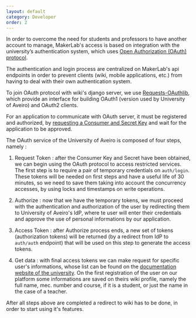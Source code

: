 ```yaml
---
layout: default
category: Developer
order: 2
---
```


In order to overcome the need for students and professors to have another account to manage,
MakerLab's access is based on integration with the university’s authentication system,
which uses [Open Authorization (OAuth) protocol](https://tools.ietf.org/html/rfc5849).

The authentication and login process are centralized on MakerLab's api endpoints
in order to prevent clients (wiki, mobile applications, etc.) from having to deal
with their own authentication system.

To join OAuth protocol with wiki's django server, we use [Requests-OAuthlib](
http://requests-oauthlib.readthedocs.io/en/latest/index.html), which provide an
interface for building OAuth1 (version used by University of Aveiro) and OAuth2 clients.

For an application to communicate with OAuth server, it must be registered and authorized,
by [requesting a Consumer and Secret Key](http://identity.ua.pt/oauth/) and wait
for the application to be approved.

The OAuth service of the University of Aveiro is composed of four steps, namely :

1. Request Token : after the Consumer Key and Secret have been obtained, we can begin
using the OAuth protocol to access restricted services. The first step is to require
a pair of temporary credentials on `auth/login`. These tokens will be needed on
first steps and have a useful life of 30 minutes, so we need to save them taking
into account the concurrency accesses, by using locks and timestamps on write operations.

2. Authorize : now that we have the temporary tokens, we must proceed with the
authentication and authorization of the user by redirecting them to University
of Aveiro's IdP, where te user will enter their credentials and approve the use
of personal informations by our application.

3. Access Token : after Authorize process ends, a new set of tokens (authorization tokens)
will be returned (by a redirect from IdP to `auth/auth` endpoint) that will be used
on this step to generate the access tokens. 

4. Get data : with final access tokens we can make request for specific user's
informations, whose list can be found on the [documentation website of the university](
http://api.web.ua.pt/pt/services/universidade_de_aveiro/oauth#servicos_disponiveis).
On the first registration of the user on our platform some informations are saved
on theirs wiki profile, namely the full name, mec. number and course, if it is a student,
or just the name in the case of a teacher.

After all steps above are completed a redirect to wiki has to be done, in order to
start using it's features.
